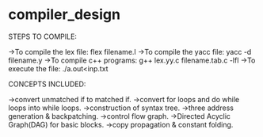 # compiler_design

STEPS TO COMPILE:

->To compile the lex file: flex filename.l
->To compile the yacc file: yacc -d filename.y 
->To compile c++ programs: g++ lex.yy.c filename.tab.c -lfl
->To execute the file: ./a.out<inp.txt

CONCEPTS INCLUDED:

->convert unmatched if to matched if. 
->convert for loops and do while loops into while loops.
->construction of syntax tree.
->three address generation & backpatching.
->control flow graph.
->Directed Acyclic Graph(DAG) for basic blocks.
->copy propagation & constant folding.

